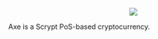 <p align="center">
  <img src="https://github.com/charlesrocket/axe/raw/master/axe%20logo%20256.png"/>
</p>
Axe is a Scrypt PoS-based cryptocurrency.
